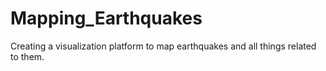 # Mapping_Earthquakes
Creating a visualization platform to map earthquakes and all things related to them.
